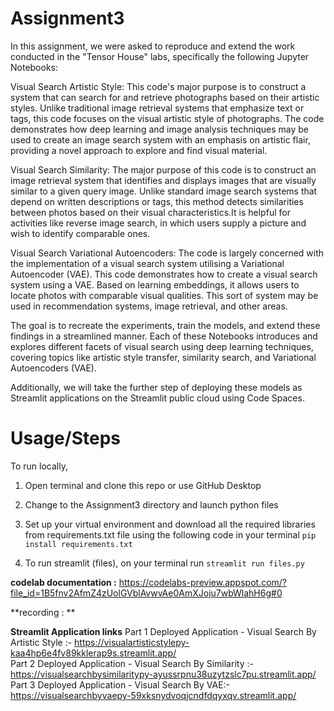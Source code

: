 # Assignment3
In this assignment, we were asked to reproduce and extend the work conducted in the "Tensor House" labs, specifically the following Jupyter Notebooks:

Visual Search Artistic Style: This code's major purpose is to construct a system that can search for and retrieve photographs based on their artistic styles. Unlike traditional image retrieval systems that emphasize text or tags, this code focuses on the visual artistic style of photographs. The code demonstrates how deep learning and image analysis techniques may be used to create an image search system with an emphasis on artistic flair, providing a novel approach to explore and find visual material.

Visual Search Similarity: The major purpose of this code is to construct an image retrieval system that identifies and displays images that are visually similar to a given query image. Unlike standard image search systems that depend on written descriptions or tags, this method detects similarities between photos based on their visual characteristics.It is helpful for activities like reverse image search, in which users supply a picture and wish to identify comparable ones.

Visual Search Variational Autoencoders: The code is largely concerned with the implementation of a visual search system utilising a Variational Autoencoder (VAE). This code demonstrates how to create a visual search system using a VAE. Based on learning embeddings, it allows users to locate photos with comparable visual qualities. This sort of system may be used in recommendation systems, image retrieval, and other areas.

The goal is to recreate the experiments, train the models, and extend these findings in a streamlined manner. Each of these Notebooks introduces and explores different facets of visual search using deep learning techniques, covering topics like artistic style transfer, similarity search, and Variational Autoencoders (VAE).

Additionally, we will take the further step of deploying these models as Streamlit applications on the Streamlit public cloud using Code Spaces.


# Usage/Steps
To run locally,

1. Open terminal and clone this repo or use GitHub Desktop

2. Change to the Assignment3 directory and launch python files

3. Set up your virtual environment and download all the required libraries from requirements.txt file using the following code in your terminal `pip install requirements.txt`

5. To run streamlit (files), on your terminal run  `streamlit run files.py`

**codelab documentation :** https://codelabs-preview.appspot.com/?file_id=1B5fnv2AfmZ4zUolGVblAvwvAe0AmXJoju7wbWlahH6g#0


**recording : **

**Streamlit Application links**
Part 1 Deployed Application - Visual Search By Artistic Style :- https://visualartisticstylepy-kaa4hp6e4fv89kklerap9s.streamlit.app/<br>
Part 2 Deployed Application - Visual Search By Similarity :- https://visualsearchbysimilaritypy-ayussrpnu38uzytzslc7pu.streamlit.app/<br>
Part 3 Deployed Application - Visual Search By VAE:- https://visualsearchbyvaepy-59xksnydvoqjcndfdqyxqv.streamlit.app/

